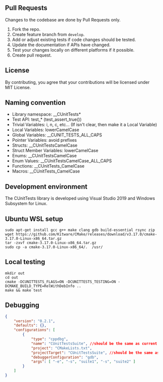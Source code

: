## Pull Requests
Changes to the codebase are done by Pull Requests only.

1. Fork the repo.
2. Create feature branch from `develop`.
3. Add or adjust existing tests if code changes should be tested.
4. Update the documentation if APIs have changed.
5. Test your changes locally on different platforms if it possible.
6. Create pull request.

## License
By contributing, you agree that your contributions will be licensed under MIT License.

## Naming convention 
* Library namespace: __CUnitTests*
* Test API: test_*  (test_assert_true())
* Trivial Variables: i, n, c, etc... (If isn't clear, then make it a Local Variable)
* Local Variables: lowerCamelCase
* Global Variables: __CUNIT_TESTS_ALL_CAPS
* Pointer Variables: avoid prefixes
* Structs: __CUnitTestsCamelCase
* Struct Member Variables: lowerCamelCase
* Enums: __CUnitTestsCamelCase
* Enum Values: __CUnitTestsCamelCase_ALL_CAPS
* Functions: __CUnitTests_CamelCase
* Macros: __CUnitTests_CamelCase

## Development environment
The CUnitTests library is developed using Visual Studio 2019 and Windows Subsystem for Linux.

## Ubuntu WSL setup
``` 
sudo apt-get install gcc g++ make clang gdb build-essential rsync zip
wget https://github.com/Kitware/CMake/releases/download/v3.17.0/cmake-3.17.0-Linux-x86_64.tar.gz
tar -zxvf cmake-3.17.0-Linux-x86_64.tar.gz 
sudo cp -a cmake-3.17.0-Linux-x86_64/.  /usr/ 
```

## Local testing
```
mkdir out
cd out
cmake -DCUNITTESTS_FLAGS=ON -DCUNITTESTS_TESTING=ON -DCMAKE_BUILD_TYPE=RelWithDebInfo ..
make && make test
```

## Debugging
``` launch.vs.json
{
	"version": "0.2.1",
	"defaults": {},
	"configurations": [
		{
			"type": "cppdbg",
			"name": "CUnitTestsSuite", //should be the same as current startup item
			"project": "CMakeLists.txt",
			"projectTarget": "CUnitTestsSuite", //should be the same as current startup item
			"debuggerConfiguration": "gdb",
			"args": [ "-e", "-s", "suite1", "-s", "suite2" ]
		}
	]
}
```

